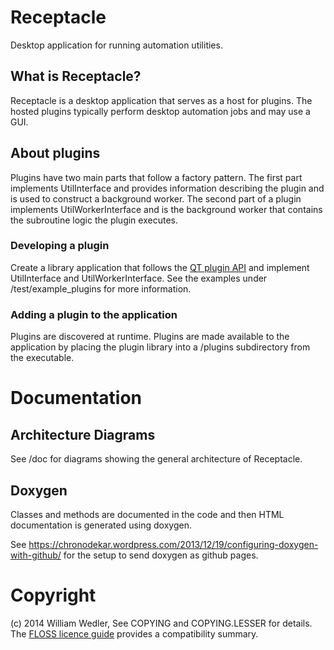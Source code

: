 
# Receptacle

Desktop application for running automation utilities.

## What is Receptacle?

Receptacle is a desktop application that serves as a host for plugins. The hosted plugins typically perform desktop automation jobs and may use a GUI.

## About plugins

Plugins have two main parts that follow a factory pattern. The first part implements UtilInterface and provides information describing the plugin and is used to construct a background worker. The second part of a plugin implements UtilWorkerInterface and is the background worker that contains the subroutine logic the plugin executes.  

### Developing a plugin

Create a library application that follows the [QT plugin API][1] and implement UtilInterface and UtilWorkerInterface. See the examples under /test/example_plugins for more information. 

### Adding a plugin to the application
Plugins are discovered at runtime. Plugins are made available to the application by placing the plugin library into a /plugins subdirectory from the executable. 

# Documentation

## Architecture Diagrams

See /doc for diagrams showing the general architecture of Receptacle.

## Doxygen

Classes and methods are documented in the code and then HTML documentation is generated using doxygen.

See https://chronodekar.wordpress.com/2013/12/19/configuring-doxygen-with-github/ for the setup to send doxygen as github pages.


# Copyright

(c) 2014 William Wedler, See COPYING and COPYING.LESSER for details. The [FLOSS licence guide][2] provides a compatibility summary.


  [1]: http://qt-project.org/doc/qt-4.8/plugins-howto.html
  [2]: http://www.dwheeler.com/essays/floss-license-slide.html